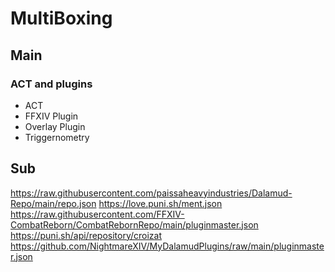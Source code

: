 # MultiBoxing

## Main

### ACT and plugins

- ACT
- FFXIV Plugin
- Overlay Plugin
- Triggernometry

## Sub

<https://raw.githubusercontent.com/paissaheavyindustries/Dalamud-Repo/main/repo.json>
<https://love.puni.sh/ment.json>
<https://raw.githubusercontent.com/FFXIV-CombatReborn/CombatRebornRepo/main/pluginmaster.json>
<https://puni.sh/api/repository/croizat>
<https://github.com/NightmareXIV/MyDalamudPlugins/raw/main/pluginmaster.json>
